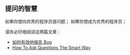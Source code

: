 ## 提问的智慧

如果你想向优秀的程序员提问题；
如果你想成为优秀的程序员；

请务必仔细阅读这两篇文章：

- [如何有效地报告 Bug](http://www.chiark.greenend.org.uk/~sgtatham/bugs-cn.html)
- [How To Ask Questions The Smart Way](https://github.com/ryanhanwu/How-To-Ask-Questions-The-Smart-Way)
